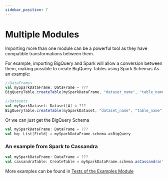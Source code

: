 ```yaml
---
sidebar_position: 7
---
```

# Multiple Modules
Importing more than one module can be a powerful tool as they have compatible transformations between them.

For example, importing BigQuery and Spark will allow a conversion between them, making possible to create BigQuery Tables using Spark Schemas
As an example:

```scala
//DataFrames
val mySparkDataFrame: DataFrame = ???
BigQueryTable.createTable(mySparkDataFrame, "dataset_name", "table_name")

//Datasets
val mySparkDataset: Dataset[A] = ???
BigQueryTable.createTable(mySparkDataset, "dataset_name", "table_name")
```
Or we can just get the BigQuery Schema
```scala
val mySparkDataFrame: DataFrame = ???
val bq: List[Field] = mySparkDataFrame.schema.asBigQuery
```

### An example from Spark to Cassandra
```scala
val mySparkDataFrame: DataFrame = ???
val cassandraTable: CreateTable = mySparkDataFrame.schema.asCassandra("TableName", "primaryKey")
```
More examples can be found in [Tests of the Examples Module](https://github.com/data-tools/big-data-types/blob/44255f99d32293f83eee333760fc31c9bd0f0d02/examples/src/test/scala_2.13-/bigdatatypes/CrossModuleExamplesSpec.scala)
